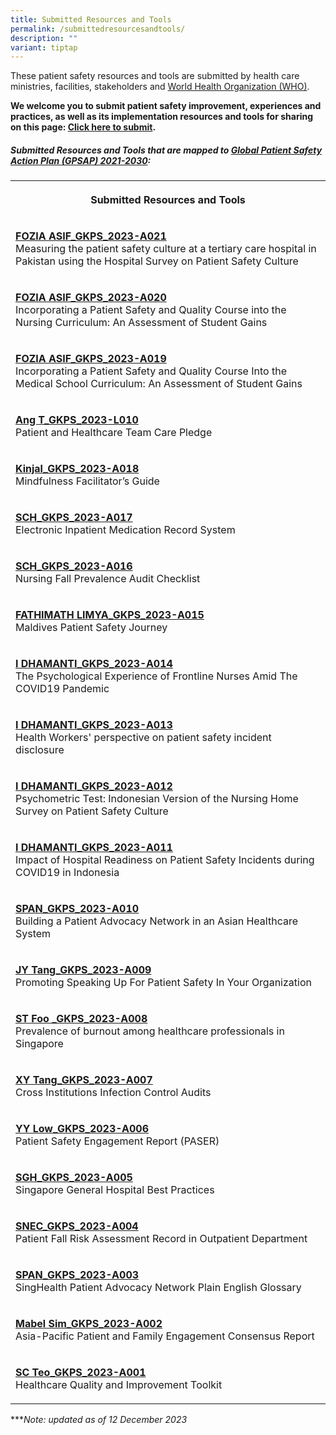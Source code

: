 ```yaml
---
title: Submitted Resources and Tools
permalink: /submittedresourcesandtools/
description: ""
variant: tiptap
---
```

<p>These patient safety resources and tools are submitted by health care ministries, facilities, stakeholders and <a href="https://www.who.int/" rel="noopener noreferrer nofollow" target="_blank">World Health Organization (WHO)</a>.</p><p><strong>We welcome you to submit patient safety improvement, experiences and practices, as well as its implementation resources and tools for sharing on this page: <a href="https://form.gov.sg/64631e5f0fbfe400126c8e0d" rel="noopener noreferrer nofollow" target="_blank">Click here to submit</a>.</strong></p><h5>Submitted Resources and Tools that are mapped to <a href="https://www.who.int/teams/integrated-health-services/patient-safety/policy/global-patient-safety-action-plan" rel="noopener noreferrer nofollow" target="_blank">Global Patient Safety Action Plan (GPSAP) 2021-2030</a>:</h5><table><tbody><tr><th rowspan="1" colspan="1"><p>Submitted Resources and Tools</p></th></tr><tr><td rowspan="1" colspan="1"><p><strong><u>FOZIA ASIF_GKPS_2023-A021</u></strong><br>Measuring the patient safety culture at a tertiary care hospital in Pakistan using the Hospital Survey on Patient Safety Culture </p></td></tr><tr><td rowspan="1" colspan="1"><p><strong><u>FOZIA ASIF_GKPS_2023-A020<br></u></strong>Incorporating a Patient Safety and Quality Course into the Nursing Curriculum: An Assessment of Student Gains</p></td></tr><tr><td rowspan="1" colspan="1"><p><strong><u>FOZIA ASIF_GKPS_2023-A019<br></u></strong>Incorporating a Patient Safety and Quality Course Into the Medical School Curriculum: An Assessment of Student Gains</p></td></tr><tr><td rowspan="1" colspan="1"><p><strong><u>Ang T_GKPS_2023-L010<br></u></strong>Patient and Healthcare Team Care Pledge</p></td></tr><tr><td rowspan="1" colspan="1"><p><strong><u>Kinjal_GKPS_2023-A018<br></u></strong>Mindfulness Facilitator’s Guide</p></td></tr><tr><td rowspan="1" colspan="1"><p><strong><u>SCH_GKPS_2023-A017<br></u></strong>Electronic Inpatient Medication Record System</p></td></tr><tr><td rowspan="1" colspan="1"><p><strong><u>SCH_GKPS_2023-A016<br></u></strong>Nursing Fall Prevalence Audit Checklist</p></td></tr><tr><td rowspan="1" colspan="1"><p><strong><u>FATHIMATH LIMYA_GKPS_2023-A015<br></u></strong>Maldives Patient Safety Journey</p></td></tr><tr><td rowspan="1" colspan="1"><p><strong><u>I DHAMANTI_GKPS_2023-A014<br></u></strong>The Psychological Experience of Frontline Nurses Amid The COVID19 Pandemic</p></td></tr><tr><td rowspan="1" colspan="1"><p><strong><u>I DHAMANTI_GKPS_2023-A013<br></u></strong>Health Workers' perspective on patient safety incident disclosure</p></td></tr><tr><td rowspan="1" colspan="1"><p><strong><u>I DHAMANTI_GKPS_2023-A012<br></u></strong>Psychometric Test: Indonesian Version of the Nursing Home Survey on Patient Safety Culture</p></td></tr><tr><td rowspan="1" colspan="1"><p><strong><u>I DHAMANTI_GKPS_2023-A011<br></u></strong>Impact of Hospital Readiness on Patient Safety Incidents during COVID19 in Indonesia</p></td></tr><tr><td rowspan="1" colspan="1"><p><strong><u>SPAN_GKPS_2023-A010<br></u></strong>Building a Patient Advocacy Network in an Asian Healthcare System</p></td></tr><tr><td rowspan="1" colspan="1"><p><strong><u>JY Tang_GKPS_2023-A009<br></u></strong>Promoting Speaking Up For Patient Safety In Your Organization</p></td></tr><tr><td rowspan="1" colspan="1"><p><strong><u>ST Foo _GKPS_2023-A008<br></u></strong>Prevalence of burnout among healthcare professionals in Singapore</p></td></tr><tr><td rowspan="1" colspan="1"><p><strong><u>XY Tang_GKPS_2023-A007<br></u></strong>Cross Institutions Infection Control Audits</p></td></tr><tr><td rowspan="1" colspan="1"><p><strong><u>YY Low_GKPS_2023-A006<br></u></strong>Patient Safety Engagement Report (PASER)</p></td></tr><tr><td rowspan="1" colspan="1"><p><strong><u>SGH_GKPS_2023-A005<br></u></strong>Singapore General Hospital Best Practices</p></td></tr><tr><td rowspan="1" colspan="1"><p><strong><u>SNEC_GKPS_2023-A004<br></u></strong>Patient Fall Risk Assessment Record in Outpatient Department</p></td></tr><tr><td rowspan="1" colspan="1"><p><strong><u>SPAN_GKPS_2023-A003<br></u></strong>SingHealth Patient Advocacy Network Plain English Glossary</p></td></tr><tr><td rowspan="1" colspan="1"><p><strong><u>Mabel Sim_GKPS_2023-A002<br></u></strong>Asia-Pacific Patient and Family Engagement Consensus Report</p></td></tr><tr><td rowspan="1" colspan="1"><p><strong><u>SC Teo_GKPS_2023-A001<br></u></strong>Healthcare Quality and Improvement Toolkit</p></td></tr></tbody></table><p>***<em>Note: updated as of 12 December 2023</em></p>